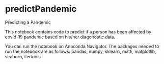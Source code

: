 # predictPandemic
Predicting a Pandemic 

This notebook contains code to predict if a person has been affected by covid-19 pandemic based on his/her diagonostic data.

You can run the notebook on Anaconda Navigator.
The packages needed to run the notebook are as follows:
  pandas, 
  numpy, 
  sklearn, 
  math, 
  matplotlib, 
  seaborn,
  itertools 
